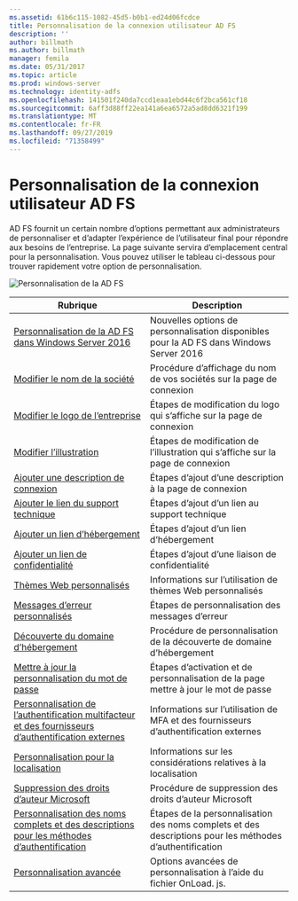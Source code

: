```yaml
---
ms.assetid: 61b6c115-1082-45d5-b0b1-ed24d06fcdce
title: Personnalisation de la connexion utilisateur AD FS
description: ''
author: billmath
ms.author: billmath
manager: femila
ms.date: 05/31/2017
ms.topic: article
ms.prod: windows-server
ms.technology: identity-adfs
ms.openlocfilehash: 141501f240da7ccd1eaa1ebd44c6f2bca561cf18
ms.sourcegitcommit: 6aff3d88ff22ea141a6ea6572a5ad8dd6321f199
ms.translationtype: MT
ms.contentlocale: fr-FR
ms.lasthandoff: 09/27/2019
ms.locfileid: "71358499"
---
```

# <a name="ad-fs-user-sign-in-customization"></a>Personnalisation de la connexion utilisateur AD FS


AD FS fournit un certain nombre d’options permettant aux administrateurs de personnaliser et d’adapter l’expérience de l’utilisateur final pour répondre aux besoins de l’entreprise.  La page suivante servira d’emplacement central pour la personnalisation.  Vous pouvez utiliser le tableau ci-dessous pour trouver rapidement votre option de personnalisation.



![Personnalisation de la AD FS](media/AD-FS-user-sign-in-customization/ADFS_Blue_Custom2.png) 
    
  







Rubrique|Description|
-----|-----|
[Personnalisation de la AD FS dans Windows Server 2016](AD-FS-Customization-in-Windows-Server-2016.md)|Nouvelles options de personnalisation disponibles pour la AD FS dans Windows Server 2016|
[Modifier le nom de la société](Change-the-company-name-on-the-AD-FS-sign-in-page.md)|Procédure d’affichage du nom de vos sociétés sur la page de connexion|
[Modifier le logo de l’entreprise](Change-the-company-logo-on-the-AD-FS-sign-in-page.md)|Étapes de modification du logo qui s’affiche sur la page de connexion|
[Modifier l’illustration](Change-the-illustration-on-the-AD-FS-sign-in-page.md)|Étapes de modification de l’illustration qui s’affiche sur la page de connexion|
[Ajouter une description de connexion](Add-sign-in-page-description.md)|Étapes d’ajout d’une description à la page de connexion|
[Ajouter le lien du support technique](Add-Help-Desk-Link.md)|Étapes d’ajout d’un lien au support technique|
[Ajouter un lien d’hébergement](Add-Home-Link.md)|Étapes d’ajout d’un lien d’hébergement|
[Ajouter un lien de confidentialité](Add-Privacy-Link.md)|Étapes d’ajout d’une liaison de confidentialité|
[Thèmes Web personnalisés](Custom-Web-Themes-in-AD-FS.md)|Informations sur l’utilisation de thèmes Web personnalisés
[Messages d’erreur personnalisés](Custom-error-messages-for-AD-FS-sign-in-page.md)|Étapes de personnalisation des messages d’erreur
[Découverte du domaine d’hébergement](Home-Realm-Discovery-Customization.md)|Procédure de personnalisation de la découverte de domaine d’hébergement|
[Mettre à jour la personnalisation du mot de passe](Update-password-customization.md)|Étapes d’activation et de personnalisation de la page mettre à jour le mot de passe|
[Personnalisation de l’authentification multifacteur et des fournisseurs d’authentification externes](Multi-factor-authentication-and-external-auth-providers-customization.md)|Informations sur l’utilisation de MFA et des fournisseurs d’authentification externes|
[Personnalisation pour la localisation](Customization-for-Localization.md)|Informations sur les considérations relatives à la localisation
[Suppression des droits d’auteur Microsoft](Remove-the-Microsoft-copyright.md)|Procédure de suppression des droits d’auteur Microsoft
[Personnalisation des noms complets et des descriptions pour les méthodes d’authentification](Customize-the-display-names-and-descriptions-for-authentication-methods.md)|Étapes de la personnalisation des noms complets et des descriptions pour les méthodes d’authentification
[Personnalisation avancée](Advanced-Customization-of-AD-FS-Sign-in-Pages.md)|Options avancées de personnalisation à l’aide du fichier OnLoad. js.




